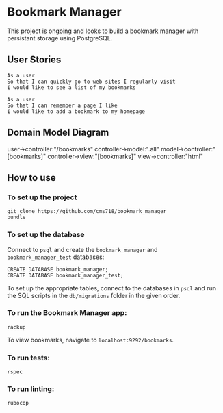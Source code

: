 # Bookmark Manager

This project is ongoing and looks to build a bookmark manager with persistant storage using PostgreSQL.

## User Stories

```
As a user
So that I can quickly go to web sites I regularly visit
I would like to see a list of my bookmarks

As a user
So that I can remember a page I like
I would like to add a bookmark to my homepage
```

## Domain Model Diagram

user->controller:"/bookmarks"
controller->model:".all"
model->controller:"[bookmarks]"
controller->view:"[bookmarks]"
view->controller:"html"

## How to use

### To set up the project

```
git clone https://github.com/cms718/bookmark_manager
bundle
```

### To set up the database

Connect to `psql` and create the `bookmark_manager` and `bookmark_manager_test` databases:

```
CREATE DATABASE bookmark_manager;
CREATE DATABASE bookmark_manager_test;
```

To set up the appropriate tables, connect to the databases in `psql` and run the SQL scripts in the `db/migrations` folder in the given order.

### To run the Bookmark Manager app:

```
rackup
```

To view bookmarks, navigate to `localhost:9292/bookmarks`.

### To run tests:

```
rspec
```

### To run linting:

```
rubocop
```

